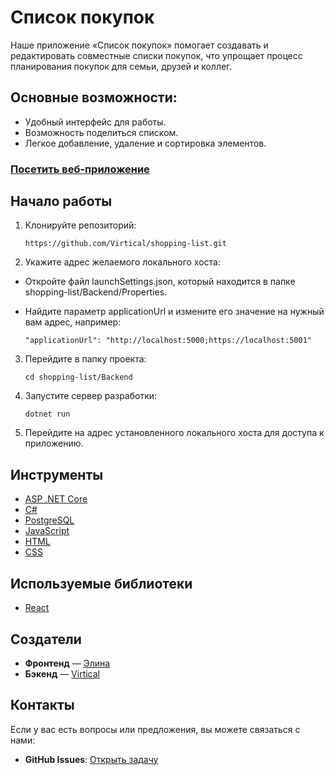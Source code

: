 # Список покупок

Наше приложение «Список покупок» помогает создавать и редактировать совместные списки покупок, что упрощает процесс планирования покупок для семьи, друзей и коллег.

## Основные возможности:
- Удобный интерфейс для работы.
- Возможность поделиться списком.
- Легкое добавление, удаление и сортировка элементов.

### [Посетить веб-приложение](https://virtical-shopping-list-65a3.twc1.net)

## Начало работы

1. Клонируйте репозиторий:

   ```
   https://github.com/Virtical/shopping-list.git
   ```
2. Укажите адрес желаемого локального хоста:
  - Откройте файл launchSettings.json, который находится в папке shopping-list/Backend/Properties.
  - Найдите параметр applicationUrl и измените его значение на нужный вам адрес, например:

    ```
    "applicationUrl": "http://localhost:5000;https://localhost:5001"
    ```
3. Перейдите в папку проекта:

   ```
   cd shopping-list/Backend
   ```
4. Запустите сервер разработки:

   ```
   dotnet run
   ```
5. Перейдите на адрес установленного локального хоста для доступа к приложению.

## Инструменты

- [ASP .NET Core](https://dotnet.microsoft.com/ru-ru/apps/aspnet)
- [C#](https://dotnet.microsoft.com/en-us/languages/csharp)
- [PostgreSQL](https://www.postgresql.org/)
- [JavaScript](https://developer.mozilla.org/en-US/docs/Web/JavaScript)
- [HTML](https://developer.mozilla.org/ru/docs/Web/HTML)
- [CSS](https://developer.mozilla.org/en-US/docs/Web/CSS)

## Используемые библиотеки
- [React](https://react.dev)

## Создатели
- **Фронтенд** — [Элина](https://github.com/Matoiru)
- **Бэкенд** — [Virtical](https://github.com/Virtical)

## Контакты

Если у вас есть вопросы или предложения, вы можете связаться с нами:
- **GitHub Issues**: [Открыть задачу](https://github.com/Virtical/shopping-list/issues)
